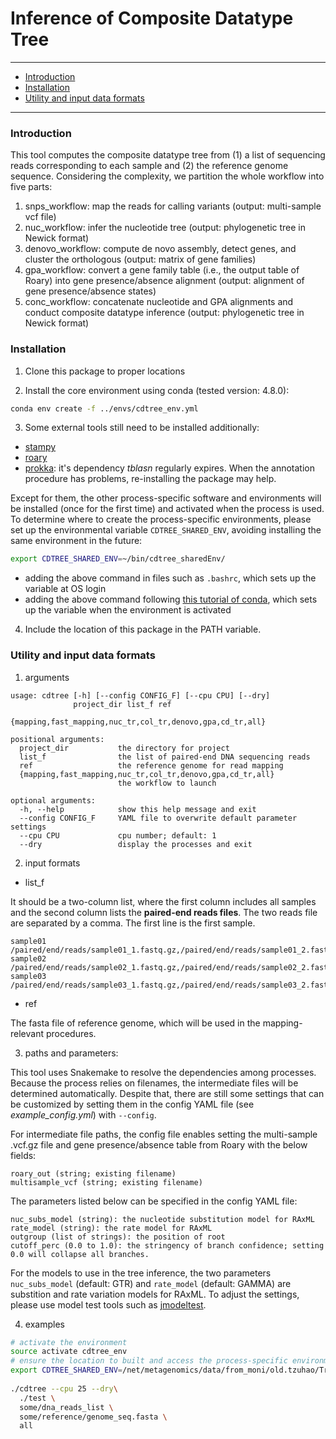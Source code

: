 <!--
SPDX-FileCopyrightText: 2021 Tzu-Hao Kuo

SPDX-License-Identifier: GPL-3.0-or-later
-->

# Inference of Composite Datatype Tree 

---
- [Introduction](#introduction)
- [Installation](#installation)
- [Utility and input data formats](#utility) 
---

### <a name="introduction"></a> Introduction
This tool computes the composite datatype tree from (1) a list of sequencing reads corresponding to each sample and (2) the reference genome sequence.
Considering the complexity, we partition the whole workflow into five parts:
1. snps\_workflow: map the reads for calling variants (output: multi-sample vcf file)
2. nuc\_workflow: infer the nucleotide tree (output: phylogenetic tree in Newick format)
3. denovo\_workflow: compute de novo assembly, detect genes, and cluster the
   orthologous (output: matrix of gene families)
4. gpa\_workflow: convert a gene family table (i.e., the output table of                                                                                                                                           
   Roary) into gene presence/absence alignment (output: alignment of gene presence/absence states)
5. conc\_workflow: concatenate nucleotide and GPA alignments and conduct
   composite datatype inference (output: phylogenetic tree in Newick format)

### <a name="installation"></a> Installation
1. Clone this package to proper locations

2. Install the core environment using conda (tested version: 4.8.0):
```sh
conda env create -f ../envs/cdtree_env.yml
```

3. Some external tools still need to be installed additionally:

- [stampy](https://www.well.ox.ac.uk/research/research-groups/lunter-group/lunter-group/stampy)
- [roary](https://github.com/hzi-bifo/Roary)
- [prokka](https://github.com/tseemann/prokka): it's dependency _tblasn_ regularly expires. When the annotation procedure has problems, re-installing the package may help.

Except for them, the other process-specific software and environments will be installed (once for the first time) and activated when the process is used. To determine where to create the process-specific environments, please set up the environmental variable `CDTREE_SHARED_ENV`, avoiding installing the same environment in the future:
```sh
export CDTREE_SHARED_ENV=~/bin/cdtree_sharedEnv/
```

- adding the above command in files such as `.bashrc`, which sets up the
  variable at OS login
- adding the above command following [this tutorial of conda](https://docs.conda.io/projects/conda/en/latest/user-guide/tasks/manage-environments.html#saving-environment-variables), which sets up the variable when the environment is activated

4. Include the location of this package in the PATH variable. 

### <a name="utility"></a> Utility and input data formats

1. arguments
```
usage: cdtree [-h] [--config CONFIG_F] [--cpu CPU] [--dry]
              project_dir list_f ref
              {mapping,fast_mapping,nuc_tr,col_tr,denovo,gpa,cd_tr,all}

positional arguments:
  project_dir           the directory for project
  list_f                the list of paired-end DNA sequencing reads
  ref                   the reference genome for read mapping
  {mapping,fast_mapping,nuc_tr,col_tr,denovo,gpa,cd_tr,all}
                        the workflow to launch

optional arguments:
  -h, --help            show this help message and exit
  --config CONFIG_F     YAML file to overwrite default parameter settings
  --cpu CPU             cpu number; default: 1
  --dry                 display the processes and exit
```

2. input formats

- list_f

It should be a two-column list, where the first column includes all samples and the second column lists the __paired-end reads files__. The two reads file are separated by a comma. The first line is the first sample.
```
sample01	/paired/end/reads/sample01_1.fastq.gz,/paired/end/reads/sample01_2.fastq.gz
sample02	/paired/end/reads/sample02_1.fastq.gz,/paired/end/reads/sample02_2.fastq.gz
sample03	/paired/end/reads/sample03_1.fastq.gz,/paired/end/reads/sample03_2.fastq.gz
```

- ref

The fasta file of reference genome, which will be used in the mapping-relevant
procedures.

3. paths and parameters:

This tool uses Snakemake to resolve the dependencies among processes. Because the process relies on filenames, the intermediate files will be determined automatically. Despite that, there are still some settings that can be customized by setting them in the config YAML file (see *example_config.yml*) with `--config`.

For intermediate file paths, the config file enables setting the multi-sample .vcf.gz file and gene presence/absence table from Roary with the below fields:
```
roary_out (string; existing filename)
multisample_vcf (string; existing filename)
```

The parameters listed below can be specified in the config YAML file:
```
nuc_subs_model (string): the nucleotide substitution model for RAxML
rate_model (string): the rate model for RAxML
outgroup (list of strings): the position of root
cutoff_perc (0.0 to 1.0): the stringency of branch confidence; setting 0.0 will collapse all branches.

```

For the models to use in the tree inference, the two parameters `nuc_subs_model` (default: GTR) and `rate_model` (default: GAMMA) are substition and rate variation models for RAxML. To adjust the settings, please use model test tools such as [jmodeltest](https://github.com/ddarriba/jmodeltest2).

4. examples

```sh
# activate the environment
source activate cdtree_env
# ensure the location to built and access the process-specific environments
export CDTREE_SHARED_ENV=/net/metagenomics/data/from_moni/old.tzuhao/TreePaper/shared_envs
 
./cdtree --cpu 25 --dry\
  ./test \
  some/dna_reads_list \
  some/reference/genome_seq.fasta \
  all 
```


